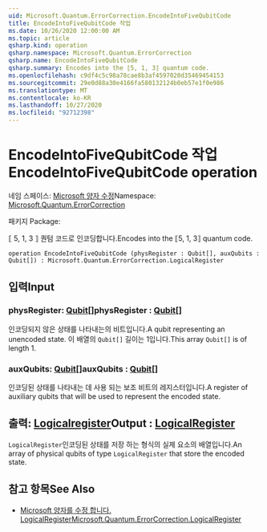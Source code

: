 ```yaml
---
uid: Microsoft.Quantum.ErrorCorrection.EncodeIntoFiveQubitCode
title: EncodeIntoFiveQubitCode 작업
ms.date: 10/26/2020 12:00:00 AM
ms.topic: article
qsharp.kind: operation
qsharp.namespace: Microsoft.Quantum.ErrorCorrection
qsharp.name: EncodeIntoFiveQubitCode
qsharp.summary: Encodes into the ⟦5, 1, 3⟧ quantum code.
ms.openlocfilehash: c9df4c5c98a78cae8b3af4597020d35469454153
ms.sourcegitcommit: 29e0d88a30e4166fa580132124b0eb57e1f0e986
ms.translationtype: MT
ms.contentlocale: ko-KR
ms.lasthandoff: 10/27/2020
ms.locfileid: "92712398"
---
```

# <a name="encodeintofivequbitcode-operation"></a><span data-ttu-id="ff306-102">EncodeIntoFiveQubitCode 작업</span><span class="sxs-lookup"><span data-stu-id="ff306-102">EncodeIntoFiveQubitCode operation</span></span>

<span data-ttu-id="ff306-103">네임 스페이스: [Microsoft 양자 수정](xref:Microsoft.Quantum.ErrorCorrection)</span><span class="sxs-lookup"><span data-stu-id="ff306-103">Namespace: [Microsoft.Quantum.ErrorCorrection](xref:Microsoft.Quantum.ErrorCorrection)</span></span>

<span data-ttu-id="ff306-104">패키지 [](https://nuget.org/packages/)</span><span class="sxs-lookup"><span data-stu-id="ff306-104">Package: [](https://nuget.org/packages/)</span></span>


<span data-ttu-id="ff306-105">⟦ 5, 1, 3 ⟧ 퀀텀 코드로 인코딩합니다.</span><span class="sxs-lookup"><span data-stu-id="ff306-105">Encodes into the ⟦5, 1, 3⟧ quantum code.</span></span>

```qsharp
operation EncodeIntoFiveQubitCode (physRegister : Qubit[], auxQubits : Qubit[]) : Microsoft.Quantum.ErrorCorrection.LogicalRegister
```


## <a name="input"></a><span data-ttu-id="ff306-106">입력</span><span class="sxs-lookup"><span data-stu-id="ff306-106">Input</span></span>

### <a name="physregister--qubit"></a><span data-ttu-id="ff306-107">physRegister: [Qubit](xref:microsoft.quantum.lang-ref.qubit)[]</span><span class="sxs-lookup"><span data-stu-id="ff306-107">physRegister : [Qubit](xref:microsoft.quantum.lang-ref.qubit)[]</span></span>

<span data-ttu-id="ff306-108">인코딩되지 않은 상태를 나타내는의 비트입니다.</span><span class="sxs-lookup"><span data-stu-id="ff306-108">A qubit representing an unencoded state.</span></span> <span data-ttu-id="ff306-109">이 배열의 `Qubit[]` 길이는 1입니다.</span><span class="sxs-lookup"><span data-stu-id="ff306-109">This array `Qubit[]` is of length 1.</span></span>


### <a name="auxqubits--qubit"></a><span data-ttu-id="ff306-110">auxQubits: [Qubit](xref:microsoft.quantum.lang-ref.qubit)[]</span><span class="sxs-lookup"><span data-stu-id="ff306-110">auxQubits : [Qubit](xref:microsoft.quantum.lang-ref.qubit)[]</span></span>

<span data-ttu-id="ff306-111">인코딩된 상태를 나타내는 데 사용 되는 보조 비트의 레지스터입니다.</span><span class="sxs-lookup"><span data-stu-id="ff306-111">A register of auxiliary qubits that will be used to represent the encoded state.</span></span>



## <a name="output--logicalregister"></a><span data-ttu-id="ff306-112">출력: [Logicalregister](xref:Microsoft.Quantum.ErrorCorrection.LogicalRegister)</span><span class="sxs-lookup"><span data-stu-id="ff306-112">Output : [LogicalRegister](xref:Microsoft.Quantum.ErrorCorrection.LogicalRegister)</span></span>

<span data-ttu-id="ff306-113">`LogicalRegister`인코딩된 상태를 저장 하는 형식의 실제 요소의 배열입니다.</span><span class="sxs-lookup"><span data-stu-id="ff306-113">An array of physical qubits of type `LogicalRegister` that store the encoded state.</span></span>

## <a name="see-also"></a><span data-ttu-id="ff306-114">참고 항목</span><span class="sxs-lookup"><span data-stu-id="ff306-114">See Also</span></span>

- [<span data-ttu-id="ff306-115">Microsoft 양자를 수정 합니다. LogicalRegister</span><span class="sxs-lookup"><span data-stu-id="ff306-115">Microsoft.Quantum.ErrorCorrection.LogicalRegister</span></span>](xref:Microsoft.Quantum.ErrorCorrection.LogicalRegister)